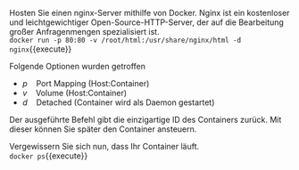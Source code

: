Hosten Sie einen nginx-Server mithilfe von Docker. Nginx ist ein kostenloser und leichtgewichtiger Open-Source-HTTP-Server, der auf die Bearbeitung großer Anfragenmengen spezialisiert ist.  
`docker run -p 80:80 -v /root/html:/usr/share/nginx/html -d nginx`{{execute}}

Folgende Optionen wurden getroffen
- *p* &nbsp;&nbsp; Port Mapping (Host:Container)
- *v* &nbsp;&nbsp; Volume (Host:Container)
- *d* &nbsp;&nbsp; Detached (Container wird als Daemon gestartet)

Der ausgeführte Befehl gibt die einzigartige ID des Containers zurück. Mit dieser können Sie später den Container ansteuern.

Vergewissern Sie sich nun, dass Ihr Container läuft.  
`docker ps`{{execute}}